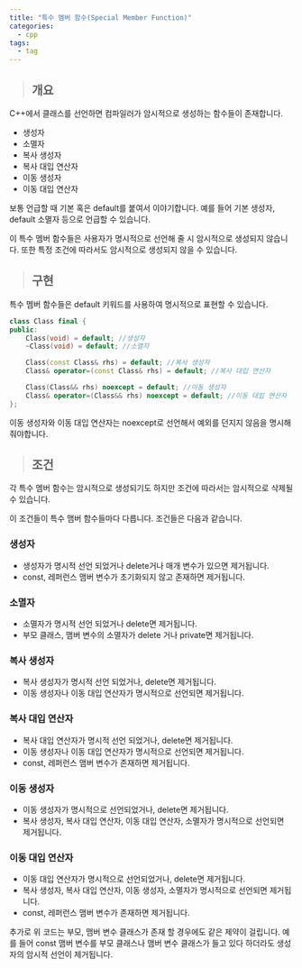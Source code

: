 ```yaml
---
title: "특수 멤버 함수(Special Member Function)"
categories:
  - cpp
tags:
  - tag
---
```

> ## 개요

C++에서 클래스를 선언하면 컴파일러가 암시적으로 생성하는 함수들이 존재합니다.
- 생성자
- 소멸자
- 복사 생성자
- 복사 대입 연산자
- 이동 생성자
- 이동 대입 연산자

보통 언급할 때 기본 혹은 default를 붙여서 이야기합니다.
예를 들어 기본 생성자, default 소멸자 등으로 언급할 수 있습니다.

이 특수 멤버 함수들은 사용자가 명시적으로 선언해 줄 시 암시적으로 생성되지 않습니다.
또한 특정 조건에 따라서도 암시적으로 생성되지 않을 수 있습니다.
> ## 구현

특수 멤버 함수들은 default 키워드를 사용하여 명시적으로 표현할 수 있습니다.
```cpp
class Class final {
public:
	Class(void) = default; //생성자
	~Class(void) = default; //소멸자

	Class(const Class& rhs) = default; //복사 생성자
	Class& operator=(const Class& rhs) = default; //복사 대입 연산자

	Class(Class&& rhs) noexcept = default; //이동 생성자
	Class& operator=(Class&& rhs) noexcept = default; //이동 대입 연산자
};
```
이동 생성자와 이동 대입 연산자는 noexcept로 선언해서 예외를 던지지 않음을 명시해줘야합니다.
> ## 조건

각 특수 멤버 함수는 암시적으로 생성되기도 하지만
조건에 따라서는 암시적으로 삭제될 수 있습니다.

이 조건들이 특수 맴버 함수들마다 다릅니다. 조건들은 다음과 같습니다.
### 생성자
- 생성자가 명시적 선언 되었거나 delete거나 매개 변수가 있으면 제거됩니다.
- const, 레퍼런스 맴버 변수가 초기화되지 않고 존재하면 제거됩니다.
### 소멸자
- 소멸자가 명시적 선언 되었거나 delete면 제거됩니다.
- 부모 클래스, 맴버 변수의 소멸자가 delete 거나 private면 제거됩니다.
### 복사 생성자
- 복사 생성자가 명시적 선언 되었거나, delete면 제거됩니다. 
- 이동 생성자나 이동 대입 연산자가 명시적으로 선언되면 제거됩니다.
### 복사 대입 연산자
- 복사 대입 연산자가 명시적 선언 되었거나, delete면 제거됩니다.
- 이동 생성자나 이동 대입 연산자가 명시적으로 선언되면 제거됩니다.
- const, 레퍼런스 맴버 변수가 존재하면 제거됩니다.
### 이동 생성자
- 이동 생성자가 명시적으로 선언되었거나, delete면 제거됩니다.
- 복사 생성자, 복사 대입 연산자, 이동 대입 연산자, 소멸자가 명시적으로 선언되면 제거됩니다.
### 이동 대입 연산자
- 이동 대입 연산자가 명시적으로 선언되었거나, delete면 제거됩니다.
- 복사 생성자, 복사 대입 연산자, 이동 생성자, 소멸자가 명시적으로 선언되면 제거됩니다.
- const, 레퍼런스 맴버 변수가 존재하면 제거됩니다.

추가로 위 코드는 부모, 맴버 변수 클래스가 존재 할 경우에도 같은 제약이 걸립니다.
예를 들어 const 맴버 변수를 부모 클래스나 맴버 변수 클래스가 들고 있다 하더라도
생성자의 암시적 선언이 제거됩니다.
